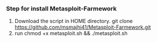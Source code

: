 
### Step for install Metasploit-Farmework
1. Download the script in HOME directory.
 git clone https://github.com/msmajhi41/Metasploit-Farmework.git
2. run chmod +x metasploit.sh && ./metasploit.sh
